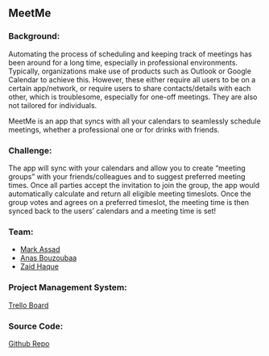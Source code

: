 MeetMe
--------------------

### Background:

Automating the process of scheduling and keeping track of meetings has been around for a long time, especially in professional environments. Typically, organizations make use of products such as Outlook or Google Calendar to achieve this. However, these either require all users to be on a certain app/network, or require users to share contacts/details with each other, which is troublesome, especially for one-off meetings. They are also not tailored for individuals.

MeetMe is an app that syncs with all your calendars to seamlessly schedule meetings, whether a professional one or for drinks with friends.

### Challenge:
The app will sync with your calendars and allow you to create “meeting groups” with your friends/colleagues and to suggest preferred meeting times. Once all parties accept the invitation to join the group, the app would automatically calculate and return all eligible meeting timeslots. Once the group votes and agrees on a preferred timeslot, the meeting time is then synced back to the users’ calendars and a meeting time is set!

### Team:
* [Mark Assad](../people/mark-assad.md)
* [Anas Bouzoubaa](../people/anas-bouzoubaa.md)
* [Zaid Haque](../people/zaid-haque.md)

### Project Management System:

[Trello Board](https://trello.com/b/FQqEzbOi/meetme)

### Source Code:

[Github Repo](https://github.com/Startup-Systems-MeetMe/MeetMe-iOS)